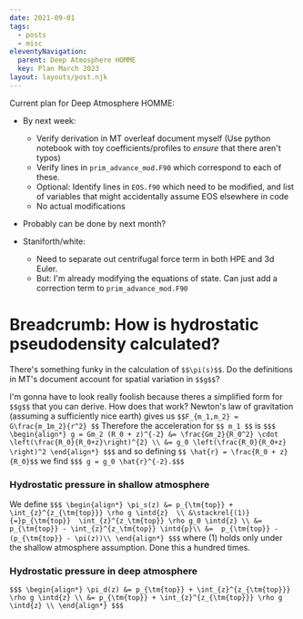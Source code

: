 ```yaml
---
date: 2021-09-01
tags:
  - posts
  - misc
eleventyNavigation:
  parent: Deep Atmosphere HOMME
  key: Plan March 2023
layout: layouts/post.njk
---
```



Current plan for Deep Atmosphere HOMME:

* By next week:
  * Verify derivation in MT overleaf document myself (Use python notebook with toy coefficients/profiles to _ensure_ that there aren't typos)
  * Verify lines in `prim_advance_mod.F90` which correspond to each of these.
  * Optional: Identify lines in `EOS.f90` which need to be modified, and list of variables that might accidentally assume EOS elsewhere in code
  * No actual modifications
* Probably can be done by next month?

* Staniforth/white:
  * Need to separate out centrifugal force term in both HPE and 3d Euler.
  * But: I'm already modifying the equations of state. Can just add a correction term to `prim_advance_mod.F90`



# Breadcrumb: How is hydrostatic pseudodensity calculated?

There's something funky in the calculation of `$$\pi(s)$$`. Do the definitions in MT's document account for spatial variation in `$$g$$`?

I'm gonna have to look really foolish because theres a simplified form for `$$g$$` that you can derive. 
How does that work? Newton's law of gravitation (assuming a sufficiently nice earth) gives us `$$F_{m_1,m_2} = G\frac{m_1m_2}{r^2} $$` 
Therefore the acceleration for `$$ m_1 $$` is 
`$$$ 
\begin{align*}
  g = Gm_2 (R_0 + z)^{-2} &= \frac{Gm_2}{R_0^2} \cdot \left(\frac{R_0}{R_0+z}\right)^{2} \\
  &= g_0 \left(\frac{R_0}{R_0+z} \right)^2
\end{align*}
$$$`
and so defining `$$ \hat{r} = \frac{R_0 + z}{R_0}$$` we find `$$$ g = g_0 \hat{r}^{-2}.$$$`

### Hydrostatic pressure in shallow atmosphere
We define 
`$$$
\begin{align*}
\pi_s(z) &= p_{\tm{top}} + \int_{z}^{z_{\tm{top}}} \rho g \intd{z}  \\
&\stackrel{(1)}{=}p_{\tm{top}}  \int_{z}^{z_\tm{top}} \rho g_0 \intd{z} \\
&= p_{\tm{top}} - \int_{z}^{z_\tm{top}} \intd{p}\\
&=  p_{\tm{top}} - (p_{\tm{top}} - \pi(z))\\
\end{align*}
$$$`
where (1) holds only under the shallow atmosphere assumption. Done this a hundred times. 

### Hydrostatic pressure in deep atmosphere
`$$$
\begin{align*}
\pi_d(z) &= p_{\tm{top}} + \int_{z}^{z_{\tm{top}}} \rho g \intd{z} \\
&= p_{\tm{top}} + \int_{z}^{z_{\tm{top}}} \rho g \intd{z} \\
\end{align*}
$$$`



